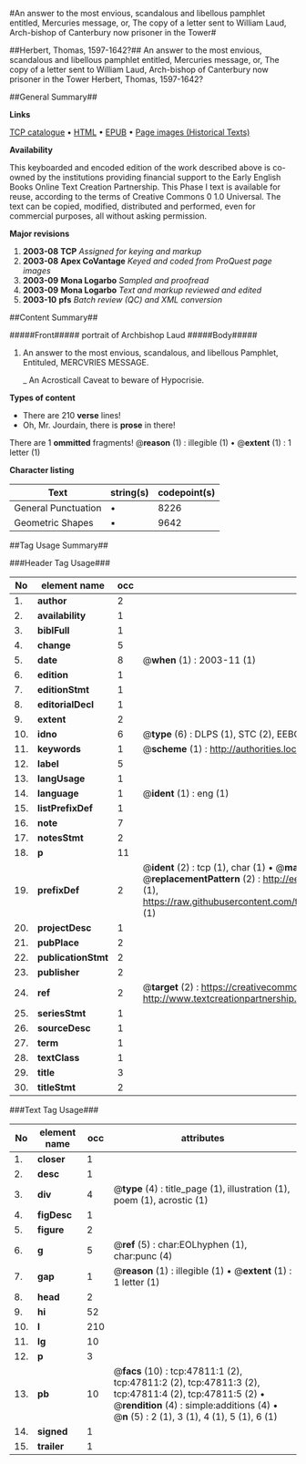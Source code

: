 #An answer to the most envious, scandalous and libellous pamphlet entitled, Mercuries message, or, The copy of a letter sent to William Laud, Arch-bishop of Canterbury now prisoner in the Tower#

##Herbert, Thomas, 1597-1642?##
An answer to the most envious, scandalous and libellous pamphlet entitled, Mercuries message, or, The copy of a letter sent to William Laud, Arch-bishop of Canterbury now prisoner in the Tower
Herbert, Thomas, 1597-1642?

##General Summary##

**Links**

[TCP catalogue](http://www.ota.ox.ac.uk/tcp/)  • 
[HTML](http://tei.it.ox.ac.uk/tcp/Texts-HTML/free/A43/A43396.html)  • 
[EPUB](http://tei.it.ox.ac.uk/tcp/Texts-EPUB/free/A43/A43396.epub) • 
[Page images (Historical Texts)](https://data.historicaltexts.jisc.ac.uk/view?pubId=eebo-11470467e&pageId=eebo-11470467e-47811-1)

**Availability**

This keyboarded and encoded edition of the
	       work described above is co-owned by the institutions
	       providing financial support to the Early English Books
	       Online Text Creation Partnership. This Phase I text is
	       available for reuse, according to the terms of Creative
	       Commons 0 1.0 Universal. The text can be copied,
	       modified, distributed and performed, even for
	       commercial purposes, all without asking permission.

**Major revisions**

1. __2003-08__ __TCP__ *Assigned for keying and markup*
1. __2003-08__ __Apex CoVantage__ *Keyed and coded from ProQuest page images*
1. __2003-09__ __Mona Logarbo__ *Sampled and proofread*
1. __2003-09__ __Mona Logarbo__ *Text and markup reviewed and edited*
1. __2003-10__ __pfs__ *Batch review (QC) and XML conversion*

##Content Summary##

#####Front#####
portrait of Archbishop Laud
#####Body#####

1. An answer to the most envious, scandalous, and libellous Pamphlet, Entituled, MERCVRIES MESSAGE.

    _ An Acrosticall Caveat to beware of Hypocrisie.

**Types of content**

  * There are 210 **verse** lines!
  * Oh, Mr. Jourdain, there is **prose** in there!

There are 1 **ommitted** fragments! 
 @__reason__ (1) : illegible (1)  •  @__extent__ (1) : 1 letter (1)

**Character listing**


|Text|string(s)|codepoint(s)|
|---|---|---|
|General Punctuation|•|8226|
|Geometric Shapes|▪|9642|

##Tag Usage Summary##

###Header Tag Usage###

|No|element name|occ|attributes|
|---|---|---|---|
|1.|__author__|2||
|2.|__availability__|1||
|3.|__biblFull__|1||
|4.|__change__|5||
|5.|__date__|8| @__when__ (1) : 2003-11 (1)|
|6.|__edition__|1||
|7.|__editionStmt__|1||
|8.|__editorialDecl__|1||
|9.|__extent__|2||
|10.|__idno__|6| @__type__ (6) : DLPS (1), STC (2), EEBO-CITATION (1), OCLC (1), VID (1)|
|11.|__keywords__|1| @__scheme__ (1) : http://authorities.loc.gov/ (1)|
|12.|__label__|5||
|13.|__langUsage__|1||
|14.|__language__|1| @__ident__ (1) : eng (1)|
|15.|__listPrefixDef__|1||
|16.|__note__|7||
|17.|__notesStmt__|2||
|18.|__p__|11||
|19.|__prefixDef__|2| @__ident__ (2) : tcp (1), char (1)  •  @__matchPattern__ (2) : ([0-9\-]+):([0-9IVX]+) (1), (.+) (1)  •  @__replacementPattern__ (2) : http://eebo.chadwyck.com/downloadtiff?vid=$1&page=$2 (1), https://raw.githubusercontent.com/textcreationpartnership/Texts/master/tcpchars.xml#$1 (1)|
|20.|__projectDesc__|1||
|21.|__pubPlace__|2||
|22.|__publicationStmt__|2||
|23.|__publisher__|2||
|24.|__ref__|2| @__target__ (2) : https://creativecommons.org/publicdomain/zero/1.0/ (1), http://www.textcreationpartnership.org/docs/. (1)|
|25.|__seriesStmt__|1||
|26.|__sourceDesc__|1||
|27.|__term__|1||
|28.|__textClass__|1||
|29.|__title__|3||
|30.|__titleStmt__|2||


###Text Tag Usage###

|No|element name|occ|attributes|
|---|---|---|---|
|1.|__closer__|1||
|2.|__desc__|1||
|3.|__div__|4| @__type__ (4) : title_page (1), illustration (1), poem (1), acrostic (1)|
|4.|__figDesc__|1||
|5.|__figure__|2||
|6.|__g__|5| @__ref__ (5) : char:EOLhyphen (1), char:punc (4)|
|7.|__gap__|1| @__reason__ (1) : illegible (1)  •  @__extent__ (1) : 1 letter (1)|
|8.|__head__|2||
|9.|__hi__|52||
|10.|__l__|210||
|11.|__lg__|10||
|12.|__p__|3||
|13.|__pb__|10| @__facs__ (10) : tcp:47811:1 (2), tcp:47811:2 (2), tcp:47811:3 (2), tcp:47811:4 (2), tcp:47811:5 (2)  •  @__rendition__ (4) : simple:additions (4)  •  @__n__ (5) : 2 (1), 3 (1), 4 (1), 5 (1), 6 (1)|
|14.|__signed__|1||
|15.|__trailer__|1||
